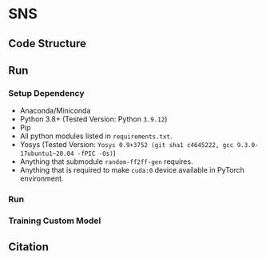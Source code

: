 # SNS

## Code Structure

## Run
### Setup Dependency
* Anaconda/Miniconda
* Python 3.8+ (Tested Version: Python `3.9.12`)
* Pip
* All python modules listed in `requirements.txt`.
* Yosys (Tested Version: `Yosys 0.9+3752 (git sha1 c4645222, gcc 9.3.0-17ubuntu1~20.04 -fPIC -Os)`)
* Anything that submodule `random-ff2ff-gen` requires. 
* Anything that is required to make `cuda:0` device available in PyTorch environment.

### Run
### Training Custom Model

## Citation
###

